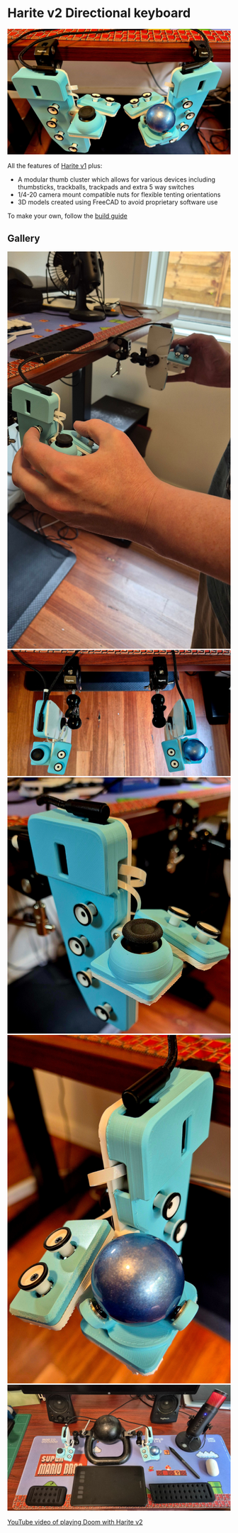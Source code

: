 # Harite v2 Directional keyboard

![Main](./images/main.jpg)

All the features of [Harite v1](https://github.com/dlip/harite) plus:

- A modular thumb cluster which allows for various devices including thumbsticks, trackballs, trackpads and extra 5 way switches
- 1/4-20 camera mount compatible nuts for flexible tenting orientations
- 3D models created using FreeCAD to avoid proprietary software use

To make your own, follow the [build guide](./build.md)

## Gallery

![Usage demo](./images/gallery01.jpg)
![Top down](./images/gallery02.jpg)
![Left close up](./images/gallery03.jpg)
![Right close up](./images/gallery04.jpg)
![Kettlebell desktop mode 😂](./images/gallery05.jpg)

[YouTube video of playing Doom with Harite v2](https://youtu.be/kz_-oAf_KqY)
